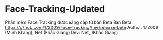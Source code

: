# Face-Tracking-Updated
Phần mềm Face Tracking được nâng cấp từ bản Beta
Bản Beta: https://github.com/172009/Face-Tracking/tree/release-beta
Author: 172009 (Minh Khang), Nef (Khắc Giang)
Dev: Nef_ (Khắc Giang)
